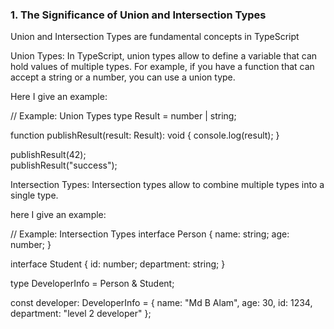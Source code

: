 ### 1. The Significance of Union and Intersection Types

Union and Intersection Types are fundamental concepts in TypeScript

Union Types: In TypeScript, union types allow to define a variable that can hold values of multiple types. For example, if you have a function that can accept a string or a number, you can use a union type.

Here I give an example:

// Example: Union Types
type Result = number | string;

function publishResult(result: Result): void {
    console.log(result);
}

publishResult(42);         
publishResult("success");  

Intersection Types: Intersection types allow to combine multiple types into a single type.

here I give an example:


// Example: Intersection Types
interface Person {
    name: string;
    age: number;
}

interface Student {
    id: number;
    department: string;
}

type DeveloperInfo = Person & Student;

const developer: DeveloperInfo = {
    name: "Md B Alam",
    age: 30,
    id: 1234,
    department: "level 2 developer"
};
